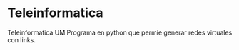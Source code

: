 # Teleinformatica
Teleinformatica UM
Programa en python que permie generar redes virtuales con links.
